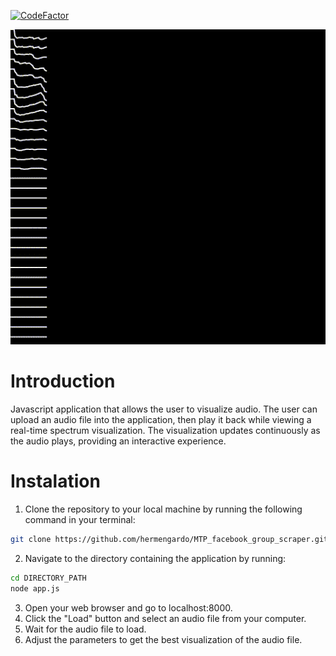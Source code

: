 [![CodeFactor](https://www.codefactor.io/repository/github/hermengardo/sound_visualizer/badge/main)](https://www.codefactor.io/repository/github/hermengardo/sound_visualizer/overview/main)

![](./Sketches/sample.gif)

# **Introduction**
Javascript application that allows the user to visualize audio. The user can upload an audio file into the application, then play it back while viewing a real-time spectrum visualization. The visualization updates continuously as the audio plays, providing an interactive experience.

# **Instalation**
1. Clone the repository to your local machine by running the following command in your terminal:
```sh
git clone https://github.com/hermengardo/MTP_facebook_group_scraper.git
```
2. Navigate to the directory containing the application by running:
```sh
cd DIRECTORY_PATH
node app.js
```
3. Open your web browser and go to localhost:8000.
4. Click the "Load" button and select an audio file from your computer.
5. Wait for the audio file to load.
6. Adjust the parameters to get the best visualization of the audio file.
